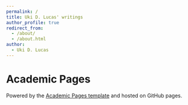```yaml
---
permalink: /
title: Uki D. Lucas' writings
author_profile: true
redirect_from:
  - /about/
  - /about.html
author:
  - Uki D. Lucas
---
```


 
 # Academic Pages
 
 
 Powered by the [Academic Pages template](https://github.com/academicpages/academicpages.github.io) and hosted on GitHub pages.
